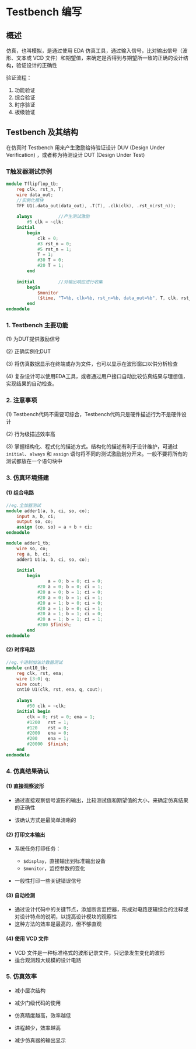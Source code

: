 #  Testbench 编写

## 概述

仿真，也叫模拟，是通过使用 EDA 仿真工具，通过输入信号，比对输出信号（波形、文本或 VCD 文件）和期望值，来确定是否得到与期望所一致的正确的设计结构，验证设计的正确性

验证流程：

1. 功能验证
2. 综合验证
3. 时序验证
4. 板级验证



## Testbench 及其结构

在仿真时 Testbench 用来产生激励给待验证设计 DUV (Design Under Verification) ，或者称为待测设计 DUT (Design Under Test)

### T触发器测试示例

```verilog
module Tflipflop_tb;
    reg clk, rst_n, T;
    wire data_out;
    //实例化模块
    TFF U1(.data_out(data_out), .T(T), .clk(clk), .rst_n(rst_n));
    
    always			//产生测试激励
        #5 clk = ~clk;
    initial
        begin
            clk = 0;
            #3 rst_n = 0;
            #5 rst_n = 1;
            T = 1;
            #30 T = 0;
            #20 T = 1;
        end
    
    initial			//对输出响应进行收集
        begin
            $monitor
            ($time, "T=%b, clk=%b, rst_n=%b, data_out=%b", T, clk, rst_n, data_out);
        end
endmodule
```



### 1. Testbench 主要功能

(1) 为DUT提供激励信号

(2) 正确实例化DUT

(3) 将仿真数据显示在终端或存为文件，也可以显示在波形窗口以供分析检查

(4) 复杂设计可以使用EDA工具，或者通过用户接口自动比较仿真结果与理想值，实现结果的自动检查。



### 2. 注意事项

(1) Testbench代码不需要可综合，Testbench代码只是硬件描述行为不是硬件设计

(2) 行为级描述效率高

(3) 掌握结构化、程式化的描述方式。结构化的描述有利于设计维护，可通过 `initial`、`always` 和 `assign` 语句将不同的测试激励划分开来。一般不要将所有的测试都放在一个语句块中



### 3. 仿真环境搭建

#### (1) 组合电路

```verilog
//eg.全加器测试
module adder1(a, b, ci, so, co);
    input a, b, ci;
    output so, co;
    assign {co, so} = a + b + ci;
endmodule

module adder1_tb;
    wire so, co;
    reg a, b, ci;
    adder1 U1(a, b, ci, so, co);
    
    initial
        begin
            	a = 0; b = 0; ci = 0;
            #20 a = 0; b = 0; ci = 1;
            #20 a = 0; b = 1; ci = 0;
            #20 a = 0; b = 1; ci = 1;
            #20 a = 1; b = 0; ci = 0;
            #20 a = 1; b = 0; ci = 1;
            #20 a = 1; b = 1; ci = 0;
            #20 a = 1; b = 1; ci = 1;
            #200 $finish;
        end
endmodule
```



#### (2) 时序电路

```verilog
//eg.十进制加法计数器测试
module cnt10_tb;
    reg clk, rst, ena;
    wire [3:0] q;
    wire cout;
    cnt10 U1(clk, rst, ena, q, cout);
    
    always
        #50 clk = ~clk;
    initial begin
        clk = 0; rst = 0; ena = 1;
        #1200	rst = 1;
        #120  	rst = 0;
        #2000 	ena = 0;
        #200  	ena = 1;
        #20000 	$finish;
    end
endmodule
```



### 4. 仿真结果确认

#### (1) 直接观察波形

+ 通过直接观察信号波形的输出，比较测试值和期望值的大小，来确定仿真结果的正确性

+ 该确认方式是最简单清晰的

#### (2) 打印文本输出

+ 系统任务打印任务：
  + `$display`，直接输出到标准输出设备
  + `$monitor`，监控参数的变化

+ 一般性打印一些关键错误信号

#### (3) 自动检测

+ 通过设计代码中的关键节点，添加断言监控器，形成对电路逻辑综合的注释或对设计特点的说明，以提高设计模块的观察性
+ 这种方法的效率是最高的，但不够直观

#### (4) 使用 VCD 文件

+ VCD 文件是一种标准格式的波形记录文件，只记录发生变化的波形
+ 适合观测超大规模的设计电路



### 5. 仿真效率

+ 减小层次结构

+ 减少门级代码的使用

+ 仿真精度越高，效率越低

+ 进程越少，效率越高

+ 减少仿真器的输出显示